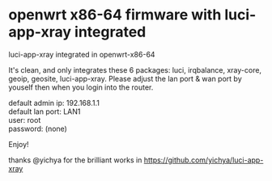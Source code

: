 # openwrt x86-64 firmware with luci-app-xray integrated
luci-app-xray integrated in openwrt-x86-64  

It's clean, and only integrates these 6 packages: luci, irqbalance, xray-core, geoip, geosite, luci-app-xray.
Please adjust the lan port & wan port by youself then when you login into the router.  

default admin ip: 192.168.1.1  
default lan port: LAN1  
user: root  
password: (none)  

Enjoy!

thanks @yichya for the brilliant works in https://github.com/yichya/luci-app-xray


